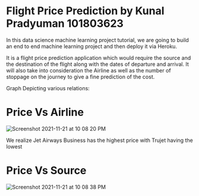# Flight Price Prediction by Kunal Pradyuman 101803623

In this data science machine learning project tutorial, we are going to build an end to end machine learning project and then deploy it via Heroku.

It is a flight price prediction application which would require the source and the destination of the flight along with the dates of departure and arrival. It will also take into consideration the Airline as well as the number of stoppage on the journey to give a fine prediction of the cost.


Graph Depicting various relations:

# Price Vs Airline

![Screenshot 2021-11-21 at 10 08 20 PM](https://user-images.githubusercontent.com/54720964/142771340-c6115a1c-025e-4da0-bc78-a4cc90f9a436.png)

We realize Jet Airways Business has the highest price with Trujet having the lowest

# Price Vs Source

![Screenshot 2021-11-21 at 10 08 38 PM](https://user-images.githubusercontent.com/54720964/142771343-c0208b59-2523-44c7-b59b-0adbfefd6b5e.png)







